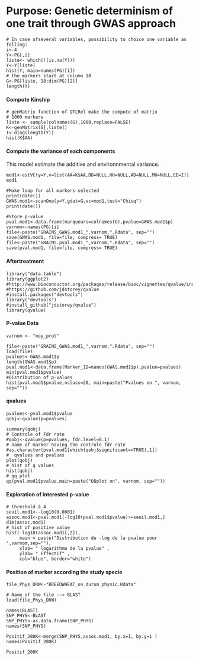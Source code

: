 
# Purpose: Genetic determinism of one trait through GWAS approach  #


```{r}
# In case ofseveral variables, possibility to choice one variable as folling:
i<-4
Y<-PG[,i]
liste<- which(!(is.na(Y)))
Y<-Y[liste]
hist(Y, main=names(PG)[i])
# the markers start at column 18
G<-PG[liste, 18:dim(PG)[2]]
length(Y)
```

#### Compute Kinship ####

```{r}
# genMatrix function of QTLRel make the compute of matrix
# 1000 markers
liste <- sample(colnames(G),1000,replace=FALSE)
K<-genMatrix(G[,liste])
I<-diag(length(Y))
hist(K$AA)
```

#### Compute the variance of each components ####

This model estimate the additive and environnmental variance.
```{r}
mod1<-estVC(y=Y,v=list(AA=K$AA,DD=NULL,HH=NULL,AD=NULL,MH=NULL,EE=I))
mod1

#Make loop for all markers selected
print(date())
GWAS.mod1<-scanOne(y=Y,gdat=G,vc=mod1,test="Chisq")
print(date())

#Store p-value
pval.mod1<-data.frame(marqueurs=colnames(G),pvalue=GWAS.mod1$p)
varnom<-names(PG)[i]
file<-paste("GRAINS_GWAS.mod1_",varnom,".Rdata", sep="") 
save(GWAS.mod1, file=file, compress= TRUE)
file<-paste("GRAINS.pval.mod1_",varnom,".Rdata", sep="")
save(pval.mod1, file=file, compress= TRUE)
```

#### Aftertreatment ####

```{r}
library("data.table")
library(ggplot2)
#http://www.bioconductor.org/packages/release/bioc/vignettes/qvalue/inst/doc/qvalue.pdf
#https://github.com/jdstorey/qvalue
#install.packages("devtools")
library("devtools")
#install_github("jdstorey/qvalue")
library(qvalue)
```

#### P-value Data ####

```{r}
varnom <- "moy_prot"

file<-paste("GRAINS_GWAS.mod1_",varnom,".Rdata", sep="")
load(file)
pvalues<-GWAS.mod1$p
length(GWAS.mod1$p)
pval.mod1<-data.frame(Marker_ID=names(GWAS.mod1$p),pvalue=pvalues)
min(pval.mod1$pvalue)
#Distribution of p-values
hist(pval.mod1$pvalue,nclass=20, main=paste("Pvalues on ", varnom, sep=""))
```

#### qvalues ####
```{r}
pvalues<-pval.mod1$pvalue
qobj<-qvalue(p=pvalues)

summary(qobj)
# Controle of Fdr rate
#qobj<-qvalue(p=pvalues, fdr.level=0.1)
# name of marker having the controle fdr rate
#as.character(pval.mod1[which(qobj$significant==TRUE),1])
#  qvalues and pvalues
plot(qobj)
# hist of q values
hist(qobj)
# qq plot
qq(pval.mod1$pvalue,main=paste("QQplot on", varnom, sep=""))
```

####  Exploration of interested p-value ####

```{r}
# threshold à 4
seuil.mod1<--log10(0.0001)
assoc.mod1<-pval.mod1[-log10(pval.mod1$pvalue)>=seuil.mod1,]
dim(assoc.mod1)
# hist of positive value
hist(-log10(assoc.mod1[,2]), 
     main = paste("Distribution du -log de la pvalue pour ",varnom,sep=""),
     xlab= " logarithme de la pvalue" ,
     ylab= " Effectif" ,
     col="blue", border="white")
```

#### Position of marker according the study specie ####

```{r}
file_Phys_DRW<-"BREEDWHEAT_on_durum_physic.Rdata"

# Name of the file --> BLAST
load(file_Phys_DRW)

names(BLAST)
SNP_PHYS<-BLAST
SNP_PHYS<-as.data.frame(SNP_PHYS)
names(SNP_PHYS)

Positif_280K<-merge(SNP_PHYS,assoc.mod1, by.x=1, by.y=1 )
names(Positif_280K)

Positif_280K

```





